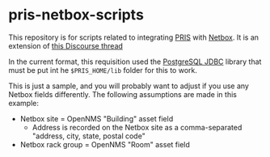 # pris-netbox-scripts

This repository is for scripts related to integrating [PRIS](https://pris.opennms.eu/) with [Netbox](https://github.com/netbox-community/netbox).  It is an extension of [this Discourse thread](https://opennms.discourse.group/t/importing-nodes-from-netbox-via-pris/530)

In the current format, this requisition used the [PostgreSQL JDBC](https://jdbc.postgresql.org/) library that must be put int he `$PRIS_HOME/lib` folder for this to work.

This is just a sample, and you will probably want to adjust if you use any Netbox fields differently. The following assumptions are made in this example:
- Netbox site = OpenNMS "Building" asset field
  - Address is recorded on the Netbox site as a comma-separated "address, city, state, postal code"
- Netbox rack group = OpenNMS "Room" asset field
